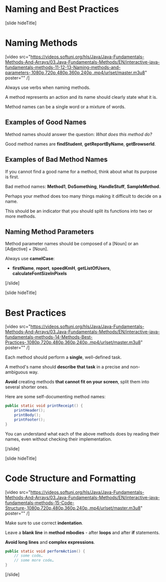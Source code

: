 # Naming and Best Practices

[slide hideTitle]
# Naming Methods

[video src="https://videos.softuni.org/hls/Java/Java-Fundamentals-Methods-And-Arrays/03.Java-Fundamentals-Methods/EN/interactive-java-fundamentals-methods-11-12-13-Naming-methods-and-parameters-,1080p,720p,480p,360p,240p,.mp4/urlset/master.m3u8" poster="" /]

Always use verbs when naming methods.

A method represents an action and its name should clearly state what it is.

Method names can be a single word or a mixture of words.

## Examples of Good Names

Method names should answer the question: *What does this method do?*

Good method names are **findStudent**, **getReportByName**, **getBrowserId**.


## Examples of Bad Method Names

If you cannot find a good name for a method, think about what its purpose is first.

Bad method names: **Method1**, **DoSomething**, **HandleStuff**, **SampleMethod**.

Perhaps your method does too many things making it difficult to decide on a name.

This should be an indicator that you should split its functions into two or more methods.

## Naming Method Parameters

Method parameter names should be composed of a \[Noun\] or an \[Adjective\] + \[Noun\]. 

Always use **camelCase**:

- **firstName**, **report**, **speedKmH**, **getListOfUsers**, **calculateFontSizeInPixels**


[/slide]

[slide hideTitle]
# Best Practices

[video src="https://videos.softuni.org/hls/Java/Java-Fundamentals-Methods-And-Arrays/03.Java-Fundamentals-Methods/EN/interactive-java-fundamentals-methods-14-Methods-Best-Practices-,1080p,720p,480p,360p,240p,.mp4/urlset/master.m3u8" poster="" /]

Each method should perform a **single**, well-defined task.

A method's name should **describe that task** in a precise and non-ambiguous way.

**Avoid** creating methods **that cannot fit on your screen**, split them into several shorter ones.

Here are some self-documenting method names:

```Java
public static void printReceipt() {
    printHeader();
    printBody();
    printFooter();
}
```

You can understand what each of the above methods does by reading their names, even without checking their implementation.

[/slide]

[slide hideTitle]
# Code Structure and Formatting

[video src="https://videos.softuni.org/hls/Java/Java-Fundamentals-Methods-And-Arrays/03.Java-Fundamentals-Methods/EN/interactive-java-fundamentals-methods-15-Code-Structure-,1080p,720p,480p,360p,240p,.mp4/urlset/master.m3u8" poster="" /]

Make sure to use correct **indentation**.

Leave a **blank line** in **method mbodies** - after **loops** and after **if** statements.

**Avoid long lines** and **complex expressions**.

```Java
public static void performAction() {
    // some code…
    // some more code…
}
```
[/slide]

